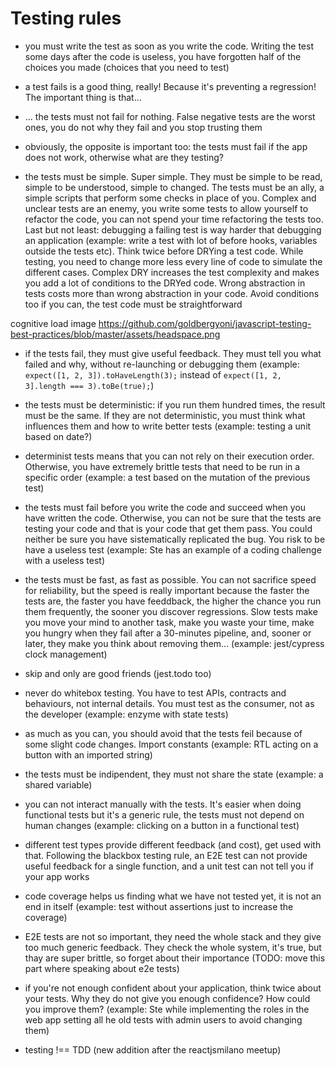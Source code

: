 # Testing rules

- you must write the test as soon as you write the code. Writing the test some days after the code is useless, you have forgotten half of the choices you made (choices that you need to test)

- a test fails is a good thing, really! Because it's preventing a regression! The important thing is that...

- ... the tests must not fail for nothing. False negative tests are the worst ones, you do not why they fail and you stop trusting them

- obviously, the opposite is important too: the tests must fail if the app does not work, otherwise what are they testing?

- the tests must be simple. Super simple. They must be simple to be read, simple to be understood, simple to changed. The tests must be an ally, a simple scripts that perform some checks in place of you. Complex and unclear tests are an enemy, you write some tests to allow yourself to refactor the code, you can not spend your time refactoring the tests too. Last but not least: debugging a failing test is way harder that debugging an application (example: write a test with lot of before hooks, variables outside the tests etc).
  Think twice before DRYing a test code. While testing, you need to change more less every line of code to simulate the different cases. Complex DRY increases the test complexity and makes you add a lot of conditions to the DRYed code. Wrong abstraction in tests costs more than wrong abstraction in your code. Avoid conditions too if you can, the test code must be straightforward

cognitive load image https://github.com/goldbergyoni/javascript-testing-best-practices/blob/master/assets/headspace.png

- if the tests fail, they must give useful feedback. They must tell you what failed and why, without re-launching or debugging them (example: `expect([1, 2, 3]).toHaveLength(3);` instead of `expect([1, 2, 3].length === 3).toBe(true);`)

- the tests must be deterministic: if you run them hundred times, the result must be the same. If they are not deterministic, you must think what influences them and how to write better tests (example: testing a unit based on date?)

- determinist tests means that you can not rely on their execution order. Otherwise, you have extremely brittle tests that need to be run in a specific order (example: a test based on the mutation of the previous test)

- the tests must fail before you write the code and succeed when you have written the code. Otherwise, you can not be sure that the tests are testing your code and that is your code that get them pass. You could neither be sure you have sistematically replicated the bug. You risk to be have a useless test (example: Ste has an example of a coding challenge with a useless test)

- the tests must be fast, as fast as possible. You can not sacrifice speed for reliability, but the speed is really important because the faster the tests are, the faster you have feeddback, the higher the chance you run them frequently, the sooner you discover regressions. Slow tests make you move your mind to another task, make you waste your time, make you hungry when they fail after a 30-minutes pipeline, and, sooner or later, they make you think about removing them... (example: jest/cypress clock management)

- skip and only are good friends (jest.todo too)

- never do whitebox testing. You have to test APIs, contracts and behaviours, not internal details. You must test as the consumer, not as the developer (example: enzyme with state tests)

- as much as you can, you should avoid that the tests feil because of some slight code changes. Import constants (example: RTL acting on a button with an imported string)

- the tests must be indipendent, they must not share the state (example: a shared variable)

- you can not interact manually with the tests. It's easier when doing functional tests but it's a generic rule, the tests must not depend on human changes (example: clicking on a button in a functional test)

- different test types provide different feedback (and cost), get used with that. Following the blackbox testing rule, an E2E test can not provide useful feedback for a single function, and a unit test can not tell you if your app works

- code coverage helps us finding what we have not tested yet, it is not an end in itself (example: test without assertions just to increase the coverage)

- E2E tests are not so important, they need the whole stack and they give too much generic feedback. They check the whole system, it's true, but thay are super brittle, so forget about their importance (TODO: move this part where speaking about e2e tests)

- if you're not enough confident about your application, think twice about your tests. Why they do not give you enough confidence? How could you improve them? (example: Ste while implementing the roles in the web app setting all he old tests with admin users to avoid changing them)

- testing !== TDD (new addition after the reactjsmilano meetup)
